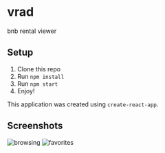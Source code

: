 # vrad
bnb rental viewer

## Setup
1. Clone this repo
1. Run `npm install`
1. Run `npm start`
1. Enjoy!

This application was created using `create-react-app`.

## Screenshots
![browsing](https://i.imgur.com/ORDvPMQ.gif)
![favorites](https://user-images.githubusercontent.com/23513486/82505223-65c18f80-9aba-11ea-8668-92540eb1c4fe.gif)
